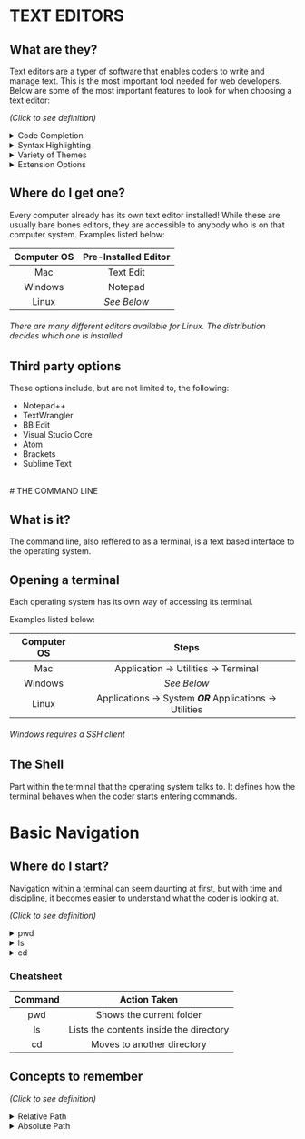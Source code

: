 # TEXT EDITORS

## What are they?

Text editors are a typer of software that enables coders to write and manage text. This is the most important tool needed for web developers.
Below are some of the most important features to look for when choosing a text editor:

*(Click to see definition)*

<details>
<summary>Code Completion</summary>
<br>

```
A feature that helps assist in coding by displying real time options depending on the code your writing. This can save time and avoid the possibility of typos
```

<br>
</details>

<details>
<summary>Syntax Highlighting</summary>
<br>

``` 
A feature that colorizes the text you write to make it more noticable. Certain types of code can be different than others which can help in discovering errors

```  
<br>
</details>

<details>
<summary>Variety of Themes</summary>
<br>
A feature that allows the coder to customize the look of the software they are using. This could be background color, text color, or even other aspects of the software
<br>
</details>

<details>
<summary>Extension Options</summary>
<br>
A feature that allows the software to connect with other softwares outside of itself. This allows access to "plugins" which basically improves your current software by giving it additional tools
<br>
</details>

## Where do I get one?

Every computer already has its own text editor installed! While these are usually bare bones editors, they are accessible to anybody who is on that computer system.
Examples listed below:

| Computer OS | Pre-Installed Editor |
|    :---:    |         :---:        |
| Mac         | Text Edit            |
| Windows     | Notepad              |
| Linux       | *See Below*          |


###### There are many different editors available for Linux. The distribution decides which one is installed.


## Third party options

These options include, but are not limited to, the following:

- Notepad++
- TextWrangler
- BB Edit
- Visual Studio Core
- Atom
- Brackets
- Sublime Text

<br>
# THE COMMAND LINE

## What is it?

The command line, also reffered to as a terminal, is a text based interface to the operating system.


## Opening a terminal 

Each operating system has its own way of accessing its terminal.

Examples listed below:

| Computer OS |                          Steps                            |
|    :---:    |                          :---:                            |
| Mac         | Application -> Utilities -> Terminal                      |
| Windows     | *See Below*                                               |
| Linux       | Applications -> System ***OR*** Applications -> Utilities |


###### Windows requires a SSH client


## The Shell

Part within the terminal that the operating system talks to. It defines how the terminal behaves when the coder starts entering commands.


# Basic Navigation

## Where do I start?

Navigation within a terminal can seem daunting at first, but with time and discipline, it becomes easier to understand what the coder is looking at.

*(Click to see definition)*

<details>
<summary>pwd</summary>
<br>
Print Working Directory
</details>

<details>
<summary>ls</summary>
<br>
List
</details>
  
<details>
<summary>cd</summary>
<br>
Change Directory
</details> 


### Cheatsheet

| Command |               Action Taken              |
|  :---:  |                  :---:                  |
| pwd     | Shows the current folder                |
| ls      | Lists the contents inside the directory |
| cd      | Moves to another directory              |


## Concepts to remember

*(Click to see definition)*

<details>
<summary>Relative Path</summary>
<br>
File or directory location that reflects where the coder currently resides in that file system
</details>

<details>
<summary>Absolute Path</summary>
<br>
File or directory location in relation to the file systems root
</details>
